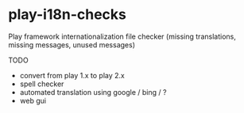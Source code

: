 play-i18n-checks
================

Play framework internationalization file checker (missing translations, missing messages, unused messages)

TODO

* convert from play 1.x to play 2.x
* spell checker
* automated translation using google / bing / ?
* web gui
